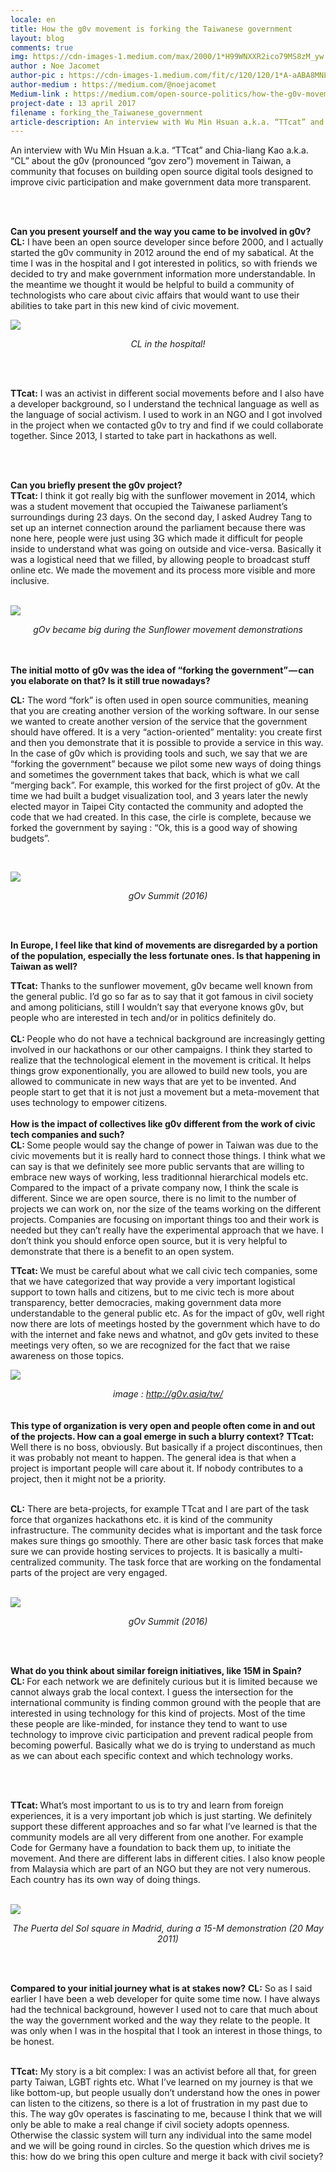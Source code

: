 ```yaml
---
locale: en
title: How the g0v movement is forking the Taiwanese government
layout: blog
comments: true
img: https://cdn-images-1.medium.com/max/2000/1*H99WNXXR2ico79MS8zM_yw.png
author : Noe Jacomet
author-pic : https://cdn-images-1.medium.com/fit/c/120/120/1*A-aABA8MNLeKXIpYLu4IUA.jpeg
author-medium : https://medium.com/@noejacomet
Medium-link : https://medium.com/open-source-politics/how-the-g0v-movement-is-forking-the-taiwanese-government-74b7cce0e92b
project-date : 13 april 2017
filename : forking_the_Taiwanese_government
article-description: An interview with Wu Min Hsuan a.k.a. “TTcat” and Chia-liang Kao a.k.a. “CL” about the g0v (pronounced “gov zero”) movement in Taiwan...
---
```


<div class = "blogcontent">

An interview with Wu Min Hsuan a.k.a. “TTcat” and Chia-liang Kao a.k.a. “CL” about the g0v (pronounced “gov zero”) movement in Taiwan, a community that focuses on building open source digital tools designed to improve civic participation and make government data more transparent.

<br><br>

<b>Can you present yourself and the way you came to be involved in g0v?</b>
<br>
<b>CL:</b> I have been an open source developer since before 2000, and I actually started the g0v community in 2012 around the end of my sabatical. At the time I was in the hospital and I got interested in politics, so with friends we decided to try and make government information more understandable. In the meantime we thought it would be helpful to build a community of technologists who care about civic affairs that would want to use their abilities to take part in this new kind of civic movement.
<br>

<img src = "https://cdn-images-1.medium.com/max/960/1*JnaI114hcSVUbqG31kMdtw.png"><br><center><i>CL in the hospital!</i></center>

<br><br>

<b>TTcat:</b> I was an activist in different social movements before and I also have a developer background, so I understand the technical language as well as the language of social activism. I used to work in an NGO and I got involved in the project when we contacted g0v to try and find if we could collaborate together. Since 2013, I started to take part in hackathons as well.

<br><br>

<b>Can you briefly present the g0v project?</b>
<br>
<b>TTcat:</b> I think it got really big with the sunflower movement in 2014, which was a student movement that occupied the Taiwanese parliament’s surroundings during 23 days. On the second day, I asked Audrey Tang to set up an internet connection around the parliament because there was none here, people were just using 3G which made it difficult for people inside to understand what was going on outside and vice-versa. Basically it was a logistical need that we filled, by allowing people to broadcast stuff online etc. We made the movement and its process more visible and more inclusive.

<br><img src = "https://cdn-images-1.medium.com/max/960/1*YBlUqpn-FAFVAA02U7ZW0Q.jpeg"><br><center><i>gOv became big during the Sunflower movement demonstrations</i></center><br><br>

<b>The initial motto of g0v was the idea of “forking the government” — can you elaborate on that? Is it still true nowadays?</b><br>

<b>CL:</b> The word “fork” is often used in open source communities, meaning that you are creating another version of the working software. In our sense we wanted to create another version of the service that the government should have offered. It is a very “action-oriented” mentality: you create first and then you demonstrate that it is possible to provide a service in this way. In the case of g0v which is providing tools and such, we say that we are “forking the government” because we pilot some new ways of doing things and sometimes the government takes that back, which is what we call “merging back”. For example, this worked for the first project of g0v. At the time we had built a budget visualization tool, and 3 years later the newly elected mayor in Taipei City contacted the community and adopted the code that we had created. In this case, the cirle is complete, because we forked the government by saying : “Ok, this is a good way of showing budgets”.

<br>

<img src = "https://cdn-images-1.medium.com/max/960/1*cbVyghGWr8wPIF0kDw9lsQ.jpeg"><br><center><i>gOv Summit (2016)</i></center>

<br><br>

<b>In Europe, I feel like that kind of movements are disregarded by a portion of the population, especially the less fortunate ones. Is that happening in Taiwan as well?</b>

<b>TTcat:</b> Thanks to the sunflower movement, g0v became well known from the general public. I’d go so far as to say that it got famous in civil society and among politicians, still I wouldn’t say that everyone knows g0v, but people who are interested in tech and/or in politics definitely do.
<br><br>
<b>CL: </b>People who do not have a technical background are increasingly getting involved in our hackathons or our other campaigns. I think they started to realize that the technological element in the movement is critical. It helps things grow exponentionally, you are allowed to build new tools, you are allowed to communicate in new ways that are yet to be invented. And people start to get that it is not just a movement but a meta-movement that uses technology to empower citizens.
<br><br>
<b>How is the impact of collectives like g0v different from the work of civic tech companies and such?</b>
<br>
<b>CL: </b>Some people would say the change of power in Taiwan was due to the civic movements but it is really hard to connect those things. I think what we can say is that we definitely see more public servants that are willing to embrace new ways of working, less traditionnal hierarchical models etc. Compared to the impact of a private company now, I think the scale is different. Since we are open source, there is no limit to the number of projects we can work on, nor the size of the teams working on the different projects. Companies are focusing on important things too and their work is needed but they can’t really have the experimental approach that we have. I don’t think you should enforce open source, but it is very helpful to demonstrate that there is a benefit to an open system.

<b>TTcat: </b>We must be careful about what we call civic tech companies, some that we have categorized that way provide a very important logistical support to town halls and citizens, but to me civic tech is more about transparency, better democracies, making government data more understandable to the general public etc. As for the impact of g0v, well right now there are lots of meetings hosted by the government which have to do with the internet and fake news and whatnot, and g0v gets invited to these meetings very often, so we are recognized for the fact that we raise awareness on those topics.
<br>

<img src = "https://cdn-images-1.medium.com/max/960/1*GN68TvmMaZp8dj28HabwPA.jpeg"><br><center><i>image : http://g0v.asia/tw/</i></center>
<br><br>
<b>This type of organization is very open and people often come in and out of the projects. How can a goal emerge in such a blurry context?</b>
<b>TTcat:</b> Well there is no boss, obviously. But basically if a project discontinues, then it was probably not meant to happen. The general idea is that when a project is important people will care about it. If nobody contributes to a project, then it might not be a priority.
<br><br>

<b>CL:</b> There are beta-projects, for example TTcat and I are part of the task force that organizes hackathons etc. it is kind of the community infrastructure. The community decides what is important and the task force makes sure things go smoothly. There are other basic task forces that make sure we can provide hosting services to projects. It is basically a multi-centralized community. The task force that are working on the fondamental parts of the project are very engaged.

<br><img src = "https://cdn-images-1.medium.com/max/1200/1*JIRDDzbyLGtqqScR_g5a-Q.jpeg"><br><center><i>gOv Summit (2016)</i></center>

<br><br>

<b>What do you think about similar foreign initiatives, like 15M in Spain?</b>
<br>
<b>CL: </b>For each network we are definitely curious but it is limited because we cannot always grab the local context. I guess the intersection for the international community is finding common ground with the people that are interested in using technology for this kind of projects. Most of the time these people are like-minded, for instance they tend to want to use technology to improve civic participation and prevent radical people from becoming powerful. Basically what we do is trying to understand as much as we can about each specific context and which technology works.


<br><br>

<b>TTcat: </b>What’s most important to us is to try and learn from foreign experiences, it is a very important job which is just starting. We definitely support these different approaches and so far what I’ve learned is that the community models are all very different from one another. For example Code for Germany have a foundation to back them up, to initiate the movement. And there are different labs in different cities. I also know people from Malaysia which are part of an NGO but they are not very numerous. Each country has its own way of doing things.

<br> <img src = "https://cdn-images-1.medium.com/max/960/1*dsOo7q_wRL96Tj9mrFmB1w.jpeg"><br><center><i>The Puerta del Sol square in Madrid, during a 15-M demonstration (20 May 2011)</i></center>

<br><br>

<b>Compared to your initial journey what is at stakes now?</b>
<b>CL:</b> So as I said earlier I have been a web developer for quite some time now. I have always had the technical background, however I used not to care that much about the way the government worked and the way they relate to the people. It was only when I was in the hospital that I took an interest in those things, to be honest.
<br><br>

<b>TTcat:</b> My story is a bit complex: I was an activist before all that, for green party Taiwan, LGBT rights etc. What I’ve learned on my journey is that we like bottom-up, but people usually don’t understand how the ones in power can listen to the citizens, so there is a lot of frustration in my past due to this. The way g0v operates is fascinating to me, because I think that we will only be able to make a real change if civil society adopts openness. Otherwise the classic system will turn any individual into the same model and we will be going round in circles. So the question which drives me is this: how do we bring this open culture and merge it back with civil society?














</div>
